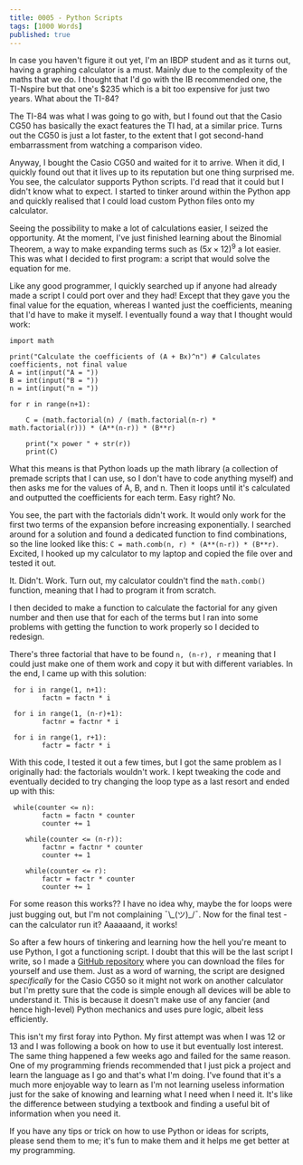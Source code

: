 ```yaml
---
title: 0005 - Python Scripts
tags: [1000 Words]
published: true
---
```


In case you haven't figure it out yet, I'm an IBDP student and as it turns out, having a graphing calculator is a must. Mainly due to the complexity of the maths that we do. I thought that I'd go with the IB recommended one, the TI-Nspire but that one's $235 which is a bit too expensive for just two years. What about the TI-84?

The TI-84 was what I was going to go with, but I found out that the Casio CG50 has basically the exact features the TI had, at a similar price. Turns out the CG50 is just a lot faster, to the extent that I got second-hand embarrassment from watching a comparison video.

Anyway, I bought the Casio CG50 and waited for it to arrive. When it did, I quickly found out that it lives up to its reputation but one thing surprised me. You see, the calculator supports Python scripts. I'd read that it could but I didn't know what to expect. I started to tinker around within the Python app and quickly realised that I could load custom Python files onto my calculator.

Seeing the possibility to make a lot of calculations easier, I seized the opportunity. At the moment, I've just finished learning about the Binomial Theorem, a way to make expanding terms such as $(5x \times 12)^9$ a lot easier. This was what I decided to first program: a script that would solve the equation for me.

Like any good programmer, I quickly searched up if anyone had already made a script I could port over and they had! Except that they gave you the final value for the equation, whereas I wanted just the coefficients, meaning that I'd have to make it myself. I eventually found a way that I thought would work:

```
import math

print("Calculate the coefficients of (A + Bx)^n") # Calculates coefficients, not final value
A = int(input("A = "))
B = int(input("B = "))
n = int(input("n = "))

for r in range(n+1):
        
    C = (math.factorial(n) / (math.factorial(n-r) * math.factorial(r))) * (A**(n-r)) * (B**r)

    print("x power " + str(r))
    print(C)
```

What this means is that Python loads up the math library (a collection of premade scripts that I can use, so I don't have to code anything myself) and then asks me for the values of A, B, and n. Then it loops until it's calculated and outputted the coefficients for each term. Easy right? No.

You see, the part with the factorials didn't work. It would only work for the first two terms of the expansion before increasing exponentially. I searched around for a solution and found a dedicated function to find combinations, so the line looked like this: `C = math.comb(n, r) * (A**(n-r)) * (B**r)`. Excited, I hooked up my calculator to my laptop and copied the file over and tested it out.

It. Didn't. Work. Turn out, my calculator couldn't find the `math.comb()` function, meaning that I had to program it from scratch.

I then decided to make a function to calculate the factorial for any given number and then use that for each of the terms but I ran into some problems with getting the function to work properly so I decided to redesign.

There's three factorial that have to be found `n, (n-r), r` meaning that I could just make one of them work and copy it but with different variables. In the end, I came up with this solution:

```
 for i in range(1, n+1):
        factn = factn * i
		
 for i in range(1, (n-r)+1):
        factnr = factnr * i
		
 for i in range(1, r+1):
        factr = factr * i
```

With this code, I tested it out a few times, but I got the same problem as I originally had: the factorials wouldn't work. I kept tweaking the code and eventually decided to try changing the loop type as a last resort and ended up with this:

```
 while(counter <= n):
        factn = factn * counter
        counter += 1

    while(counter <= (n-r)):
        factnr = factnr * counter
        counter += 1

    while(counter <= r):
        factr = factr * counter
        counter += 1
```

For some reason this works?? I have no idea why, maybe the for loops were just bugging out, but I'm not complaining ¯\\\_(ツ)\_/¯. Now for the final test - can the calculator run it? Aaaaaand, it works!

So after a few hours of tinkering and learning how the hell you're meant to use Python, I got a functioning script. I doubt that this will be the last script I write, so I made a [GitHub repository](https://github.com/manassadasivuni/calculator-scripts) where you can download the files for yourself and use them. Just as a word of warning, the script are designed _specifically_ for the Casio CG50 so it might not work on another calculator but I'm pretty sure that the code is simple enough all devices will be able to understand it. This is because it doesn't make use of any fancier (and hence high-level) Python mechanics and uses pure logic, albeit less efficiently.

This isn't my first foray into Python. My first attempt was when I was 12 or 13 and I was following a book on how to use it but eventually lost interest. The same thing happened a few weeks ago and failed for the same reason. One of my programming friends recommended that I just pick a project and learn the language as I go and that's what I'm doing. I've found that it's a much more enjoyable way to learn as I'm not learning useless information just for the sake of knowing and learning what I need when I need it. It's like the difference between studying a textbook and finding a useful bit of information when you need it.

If you have any tips or trick on how to use Python or ideas for scripts, please send them to me; it's fun to make them and it helps me get better at my programming.